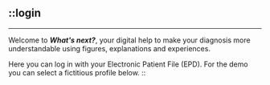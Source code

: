 ::login
---

---
Welcome to **_What's next?_**, your digital help to make your diagnosis more understandable using figures, explanations and experiences.

Here you can log in with your Electronic Patient File (EPD). For the demo you can select a fictitious profile below.
::